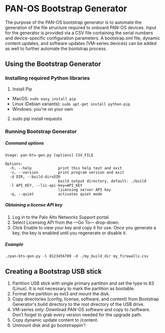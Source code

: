 # PAN-OS Bootstrap Generator
The purpose of the PAN-OS bootstrap generator is to automate the generation of the file structure required to onboard PAN-OS devices. Input for the generator is provided via a CSV file containing the serial numbers and device-specific configuration parameters. A bootstrap.xml file, dynamic content updates, and software updates (VM-series devices) can be added as well to further automate the bootstrap process.


## Using the Bootstrap Generator

### Installing required Python libraries

1. Install Pip
  * MacOS: `sudo easy_install pip`
  * Linux (Debian variants): `sudo apt-get install python-pip`
  * Windows: you're on your own
2. sudo pip install requests

### Running Bootstrap Generator

##### Command options

```
Usage: pan-bts-gen.py [options] CSV_FILE

Options:
  -h, --help            print this help text and exit
  -v, --version         print program version and exit
  -d DIR, --build-dir=DIR
                        build output directory, default: ./build
  -l API_KEY, --lic-api-key=API_KEY
                        licensing server API key
  -q, --quiet           activates quiet mode
```

##### Obtaining a license API key

1. Log in to the Palo Alto Networks Support portal.
2. Select Licensing API from the —Go To— drop-down.
3. Click Enable to view your key and copy it for use. Once you generate a key, the key is enabled until you regenerate or disable it.

##### Example

```
./pan-bts-gen.py -l 0123456789 -d ./my_build_dir my_firewalls.csv
```

## Creating a Bootstrap USB stick
1. Partition USB stick with single primary partition and set the type to 83 (Linux). It is not necessary to mark the partition as bootable.
2. Format the partition as ext3 and mount the disk.
3. Copy directories (config, license, software, and content) from Bootstrap Generator's build directory to the root directory of the USB drive.
4. VM-series only: Download PAN-OS software and copy to /software. Don’t forget to grab every version needed for the upgrade path.
5. Copy dynamic update content to /content.
6. Unmount disk and go bootstrappin'! 
